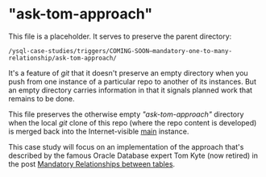 # "ask-tom-approach"

This file is a placeholder. It serves to preserve the parent directory:

```
/ysql-case-studies/triggers/COMING-SOON—mandatory-one-to-many-relationship/ask-tom-approach/
```

It's a feature of _git_ that it doesn't preserve an empty directory when you push from one instance of a particular repo to another of its instances. But an empty directory carries information in that it signals planned work that remains to be done.

This file preserves the otherwise empty _"ask-tom-approach"_ directory when the local _git_ clone of this repo (where the repo content is developed) is merged back into the Internet-visible [main](https://github.com/YugabyteDB-Samples/ysql-case-studies) instance.

This case study will focus on an implementation of the approach that's described by the famous Oracle Database expert Tom Kyte (now retired) in the post [Mandatory Relationships between tables](https://asktom.oracle.com/pls/apex/f?p=100:11:0::::P11_QUESTION_ID:22885524653897).